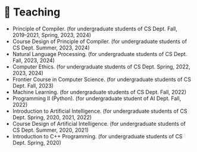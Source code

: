 # 📖 Teaching
- Principle of Compiler. (for undergraduate students of CS Dept. Fall, 2019-2021, Spring, 2023, 2024)
- Course Design of Principle of Compiler. (for undergraduate students of CS Dept. Summer, 2023, 2024)
- Natural Language Processing. (for undergraduate students of CS Dept. Fall, 2023, 2024)
- Computer Ethics. (for undergraduate students of CS Dept. Spring, 2022, 2023, 2024)
- Frontier Course in Computer Science. (for undergraduate students of CS Dept. Fall, 2023)
- Machine Learning. (for undergraduate students of CS Dept. Fall, 2022)
- Programming II (Python). (for undergraduate student of AI Dept. Fall, 2022)
- Introduction to Artificial Intelligence. (for undergraduate students of CS Dept. Spring, 2020, 2021, 2022)
- Course Design of Artificial Intelligence. (for undergraduate students of CS Dept. Summer, 2020, 2021)
- Introduction to C++ Programming. (for undergraduate students of CS Dept. Spring, 2020)

